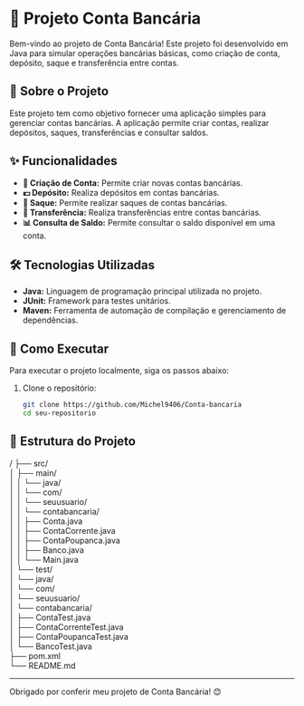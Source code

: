 # 🏦 Projeto Conta Bancária

Bem-vindo ao projeto de Conta Bancária! Este projeto foi desenvolvido em Java para simular operações bancárias básicas, como criação de conta, depósito, saque e transferência entre contas.

## 📖 Sobre o Projeto

Este projeto tem como objetivo fornecer uma aplicação simples para gerenciar contas bancárias. A aplicação permite criar contas, realizar depósitos, saques, transferências e consultar saldos.

## ✨ Funcionalidades

- **🔐 Criação de Conta:** Permite criar novas contas bancárias.
- **💵 Depósito:** Realiza depósitos em contas bancárias.
- **🏧 Saque:** Permite realizar saques de contas bancárias.
- **🔄 Transferência:** Realiza transferências entre contas bancárias.
- **📊 Consulta de Saldo:** Permite consultar o saldo disponível em uma conta.

## 🛠️ Tecnologias Utilizadas

- **Java:** Linguagem de programação principal utilizada no projeto.
- **JUnit:** Framework para testes unitários.
- **Maven:** Ferramenta de automação de compilação e gerenciamento de dependências.

## 🚀 Como Executar

Para executar o projeto localmente, siga os passos abaixo:

1. Clone o repositório:
    ```bash
    git clone https://github.com/Michel9406/Conta-bancaria
    cd seu-repositorio
    ```

## 📁 Estrutura do Projeto
/
├── src/<br>
│ ├── main/<br>
│ │ └── java/<br>
│ │ └── com/<br>
│ │ └── seuusuario/<br>
│ │ └── contabancaria/<br>
│ │ ├── Conta.java<br>
│ │ ├── ContaCorrente.java<br>
│ │ ├── ContaPoupanca.java<br>
│ │ ├── Banco.java<br>
│ │ └── Main.java<br>
│ └── test/<br>
│ └── java/<br>
│ └── com/<br>
│ └── seuusuario/<br>
│ └── contabancaria/<br>
│ ├── ContaTest.java<br>
│ ├── ContaCorrenteTest.java<br>
│ ├── ContaPoupancaTest.java<br>
│ └── BancoTest.java<br>
├── pom.xml<br>
└── README.md<br>

---

Obrigado por conferir meu projeto de Conta Bancária! 😊
